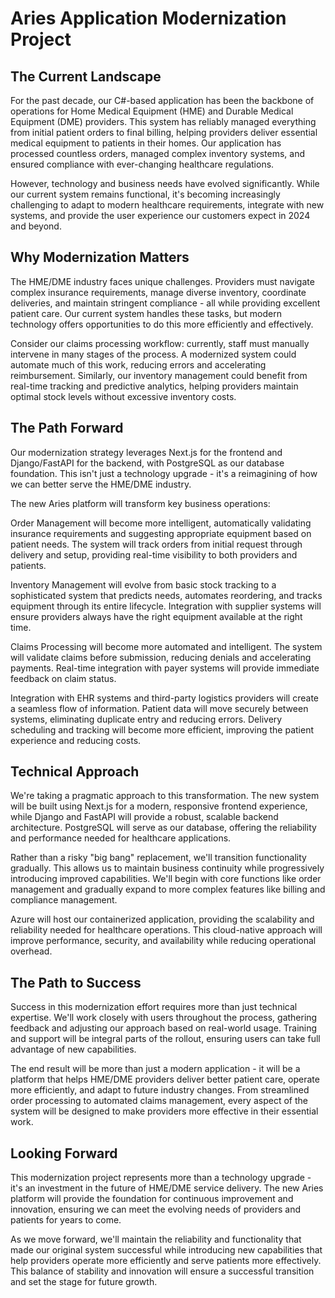 # Aries Application Modernization Project

## The Current Landscape

For the past decade, our C#-based application has been the backbone of operations for Home Medical Equipment (HME) and Durable Medical Equipment (DME) providers. This system has reliably managed everything from initial patient orders to final billing, helping providers deliver essential medical equipment to patients in their homes. Our application has processed countless orders, managed complex inventory systems, and ensured compliance with ever-changing healthcare regulations.

However, technology and business needs have evolved significantly. While our current system remains functional, it's becoming increasingly challenging to adapt to modern healthcare requirements, integrate with new systems, and provide the user experience our customers expect in 2024 and beyond.

## Why Modernization Matters

The HME/DME industry faces unique challenges. Providers must navigate complex insurance requirements, manage diverse inventory, coordinate deliveries, and maintain stringent compliance - all while providing excellent patient care. Our current system handles these tasks, but modern technology offers opportunities to do this more efficiently and effectively.

Consider our claims processing workflow: currently, staff must manually intervene in many stages of the process. A modernized system could automate much of this work, reducing errors and accelerating reimbursement. Similarly, our inventory management could benefit from real-time tracking and predictive analytics, helping providers maintain optimal stock levels without excessive inventory costs.

## The Path Forward

Our modernization strategy leverages Next.js for the frontend and Django/FastAPI for the backend, with PostgreSQL as our database foundation. This isn't just a technology upgrade - it's a reimagining of how we can better serve the HME/DME industry.

The new Aries platform will transform key business operations:

Order Management will become more intelligent, automatically validating insurance requirements and suggesting appropriate equipment based on patient needs. The system will track orders from initial request through delivery and setup, providing real-time visibility to both providers and patients.

Inventory Management will evolve from basic stock tracking to a sophisticated system that predicts needs, automates reordering, and tracks equipment through its entire lifecycle. Integration with supplier systems will ensure providers always have the right equipment available at the right time.

Claims Processing will become more automated and intelligent. The system will validate claims before submission, reducing denials and accelerating payments. Real-time integration with payer systems will provide immediate feedback on claim status.

Integration with EHR systems and third-party logistics providers will create a seamless flow of information. Patient data will move securely between systems, eliminating duplicate entry and reducing errors. Delivery scheduling and tracking will become more efficient, improving the patient experience and reducing costs.

## Technical Approach

We're taking a pragmatic approach to this transformation. The new system will be built using Next.js for a modern, responsive frontend experience, while Django and FastAPI will provide a robust, scalable backend architecture. PostgreSQL will serve as our database, offering the reliability and performance needed for healthcare applications.

Rather than a risky "big bang" replacement, we'll transition functionality gradually. This allows us to maintain business continuity while progressively introducing improved capabilities. We'll begin with core functions like order management and gradually expand to more complex features like billing and compliance management.

Azure will host our containerized application, providing the scalability and reliability needed for healthcare operations. This cloud-native approach will improve performance, security, and availability while reducing operational overhead.

## The Path to Success

Success in this modernization effort requires more than just technical expertise. We'll work closely with users throughout the process, gathering feedback and adjusting our approach based on real-world usage. Training and support will be integral parts of the rollout, ensuring users can take full advantage of new capabilities.

The end result will be more than just a modern application - it will be a platform that helps HME/DME providers deliver better patient care, operate more efficiently, and adapt to future industry changes. From streamlined order processing to automated claims management, every aspect of the system will be designed to make providers more effective in their essential work.

## Looking Forward

This modernization project represents more than a technology upgrade - it's an investment in the future of HME/DME service delivery. The new Aries platform will provide the foundation for continuous improvement and innovation, ensuring we can meet the evolving needs of providers and patients for years to come.

As we move forward, we'll maintain the reliability and functionality that made our original system successful while introducing new capabilities that help providers operate more efficiently and serve patients more effectively. This balance of stability and innovation will ensure a successful transition and set the stage for future growth.

